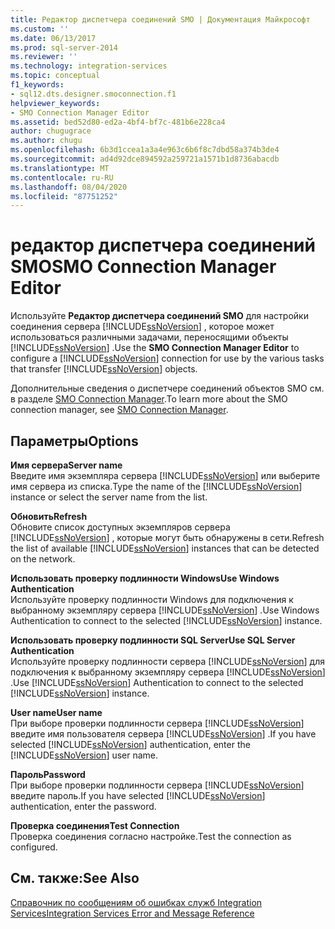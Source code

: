 ```yaml
---
title: Редактор диспетчера соединений SMO | Документация Майкрософт
ms.custom: ''
ms.date: 06/13/2017
ms.prod: sql-server-2014
ms.reviewer: ''
ms.technology: integration-services
ms.topic: conceptual
f1_keywords:
- sql12.dts.designer.smoconnection.f1
helpviewer_keywords:
- SMO Connection Manager Editor
ms.assetid: bed52d80-ed2a-4bf4-bf7c-481b6e228ca4
author: chugugrace
ms.author: chugu
ms.openlocfilehash: 6b3d1ccea1a3a4e963c6b6f8c7dbd58a374b3de4
ms.sourcegitcommit: ad4d92dce894592a259721a1571b1d8736abacdb
ms.translationtype: MT
ms.contentlocale: ru-RU
ms.lasthandoff: 08/04/2020
ms.locfileid: "87751252"
---
```

# <a name="smo-connection-manager-editor"></a><span data-ttu-id="83fcb-102">редактор диспетчера соединений SMO</span><span class="sxs-lookup"><span data-stu-id="83fcb-102">SMO Connection Manager Editor</span></span>
  <span data-ttu-id="83fcb-103">Используйте **Редактор диспетчера соединений SMO** для настройки соединения сервера [!INCLUDE[ssNoVersion](../includes/ssnoversion-md.md)] , которое может использоваться различными задачами, переносящими объекты [!INCLUDE[ssNoVersion](../includes/ssnoversion-md.md)] .</span><span class="sxs-lookup"><span data-stu-id="83fcb-103">Use the **SMO Connection Manager Editor** to configure a [!INCLUDE[ssNoVersion](../includes/ssnoversion-md.md)] connection for use by the various tasks that transfer [!INCLUDE[ssNoVersion](../includes/ssnoversion-md.md)] objects.</span></span>  
  
 <span data-ttu-id="83fcb-104">Дополнительные сведения о диспетчере соединений объектов SMO см. в разделе [SMO Connection Manager](connection-manager/smo-connection-manager.md).</span><span class="sxs-lookup"><span data-stu-id="83fcb-104">To learn more about the SMO connection manager, see [SMO Connection Manager](connection-manager/smo-connection-manager.md).</span></span>  
  
## <a name="options"></a><span data-ttu-id="83fcb-105">Параметры</span><span class="sxs-lookup"><span data-stu-id="83fcb-105">Options</span></span>  
 <span data-ttu-id="83fcb-106">**Имя сервера**</span><span class="sxs-lookup"><span data-stu-id="83fcb-106">**Server name**</span></span>  
 <span data-ttu-id="83fcb-107">Введите имя экземпляра сервера [!INCLUDE[ssNoVersion](../includes/ssnoversion-md.md)] или выберите имя сервера из списка.</span><span class="sxs-lookup"><span data-stu-id="83fcb-107">Type the name of the [!INCLUDE[ssNoVersion](../includes/ssnoversion-md.md)] instance or select the server name from the list.</span></span>  
  
 <span data-ttu-id="83fcb-108">**Обновить**</span><span class="sxs-lookup"><span data-stu-id="83fcb-108">**Refresh**</span></span>  
 <span data-ttu-id="83fcb-109">Обновите список доступных экземпляров сервера [!INCLUDE[ssNoVersion](../includes/ssnoversion-md.md)] , которые могут быть обнаружены в сети.</span><span class="sxs-lookup"><span data-stu-id="83fcb-109">Refresh the list of available [!INCLUDE[ssNoVersion](../includes/ssnoversion-md.md)] instances that can be detected on the network.</span></span>  
  
 <span data-ttu-id="83fcb-110">**Использовать проверку подлинности Windows**</span><span class="sxs-lookup"><span data-stu-id="83fcb-110">**Use Windows Authentication**</span></span>  
 <span data-ttu-id="83fcb-111">Используйте проверку подлинности Windows для подключения к выбранному экземпляру сервера [!INCLUDE[ssNoVersion](../includes/ssnoversion-md.md)] .</span><span class="sxs-lookup"><span data-stu-id="83fcb-111">Use Windows Authentication to connect to the selected [!INCLUDE[ssNoVersion](../includes/ssnoversion-md.md)] instance.</span></span>  
  
 <span data-ttu-id="83fcb-112">**Использовать проверку подлинности SQL Server**</span><span class="sxs-lookup"><span data-stu-id="83fcb-112">**Use SQL Server Authentication**</span></span>  
 <span data-ttu-id="83fcb-113">Используйте проверку подлинности сервера [!INCLUDE[ssNoVersion](../includes/ssnoversion-md.md)] для подключения к выбранному экземпляру сервера [!INCLUDE[ssNoVersion](../includes/ssnoversion-md.md)] .</span><span class="sxs-lookup"><span data-stu-id="83fcb-113">Use [!INCLUDE[ssNoVersion](../includes/ssnoversion-md.md)] Authentication to connect to the selected [!INCLUDE[ssNoVersion](../includes/ssnoversion-md.md)] instance.</span></span>  
  
 <span data-ttu-id="83fcb-114">**User name**</span><span class="sxs-lookup"><span data-stu-id="83fcb-114">**User name**</span></span>  
 <span data-ttu-id="83fcb-115">При выборе проверки подлинности сервера [!INCLUDE[ssNoVersion](../includes/ssnoversion-md.md)] введите имя пользователя сервера [!INCLUDE[ssNoVersion](../includes/ssnoversion-md.md)] .</span><span class="sxs-lookup"><span data-stu-id="83fcb-115">If you have selected [!INCLUDE[ssNoVersion](../includes/ssnoversion-md.md)] authentication, enter the [!INCLUDE[ssNoVersion](../includes/ssnoversion-md.md)] user name.</span></span>  
  
 <span data-ttu-id="83fcb-116">**Пароль**</span><span class="sxs-lookup"><span data-stu-id="83fcb-116">**Password**</span></span>  
 <span data-ttu-id="83fcb-117">При выборе проверки подлинности сервера [!INCLUDE[ssNoVersion](../includes/ssnoversion-md.md)] введите пароль.</span><span class="sxs-lookup"><span data-stu-id="83fcb-117">If you have selected [!INCLUDE[ssNoVersion](../includes/ssnoversion-md.md)] authentication, enter the password.</span></span>  
  
 <span data-ttu-id="83fcb-118">**Проверка соединения**</span><span class="sxs-lookup"><span data-stu-id="83fcb-118">**Test Connection**</span></span>  
 <span data-ttu-id="83fcb-119">Проверка соединения согласно настройке.</span><span class="sxs-lookup"><span data-stu-id="83fcb-119">Test the connection as configured.</span></span>  
  
## <a name="see-also"></a><span data-ttu-id="83fcb-120">См. также:</span><span class="sxs-lookup"><span data-stu-id="83fcb-120">See Also</span></span>  
 [<span data-ttu-id="83fcb-121">Справочник по сообщениям об ошибках служб Integration Services</span><span class="sxs-lookup"><span data-stu-id="83fcb-121">Integration Services Error and Message Reference</span></span>](../../2014/integration-services/integration-services-error-and-message-reference.md)  
  
  
